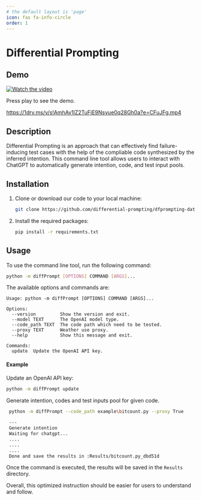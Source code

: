 ```yaml
---
# the default layout is 'page'
icon: fas fa-info-circle
order: 1
---
```


# Differential Prompting

## Demo

[![Watch the video](https://github.com/differential-prompting/differential-prompting.github.io/blob/main/Data/demo.png)](https://1drv.ms/v/s!AmhAv1lZ2TuFjE9Nsyue0q28Gh0a?e=CFuJFg)

Press play to see the demo.

https://1drv.ms/v/s!AmhAv1lZ2TuFjE9Nsyue0q28Gh0a?e=CFuJFg.mp4

## Description

Differential Prompting is an approach that can effectively find failure-inducing test cases with the help of the compliable code synthesized by the inferred intention. This command line tool allows users to interact with ChatGPT to automatically generate intention, code, and test input pools.

## Installation

1. Clone or download our code to your local machine:

   ```bash
   git clone https://github.com/differential-prompting/dfprompting-database
   ```

2. Install the required packages:

   ```bash
   pip install -r requirements.txt
   ```

## Usage

To use the command line tool, run the following command:

```bash
python -m diffPrompt [OPTIONS] COMMAND [ARGS]...
```

The available options and commands are:

```
Usage: python -m diffPrompt [OPTIONS] COMMAND [ARGS]...

Options:
  --version         Show the version and exit.
  --model TEXT      The OpenAI model type.
  --code_path TEXT  The code path which need to be tested.
  --proxy TEXT      Weather use proxy.
  --help            Show this message and exit.

Commands:
  update  Update the OpenAI API key.
```

#### Example

Update an OpenAI API key:

```bash
python -m diffPrompt update
```

Generate intention, codes and test inputs pool for given code.

```bash
 python -m diffPrompt --code_path example\bitcount.py --proxy True 
 
 ---
 Generate intention
 Waiting for chatgpt...
 ....
 ....
 ....
 Done and save the results in :Results/bitcount.py_dbd51d 
```

Once the command is executed, the results will be saved in the `Results` directory.

Overall, this optimized instruction should be easier for users to understand and follow.
